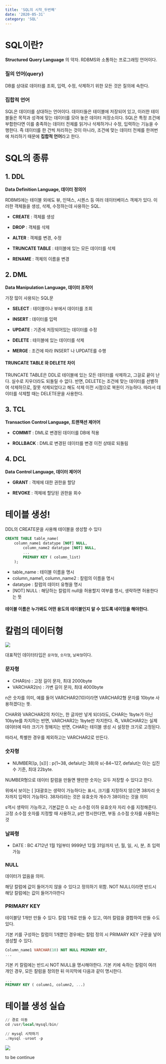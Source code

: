 ```yaml
---
title: 'SQL의 시작_두번째'
date: '2020-05-31'
category: 'SQL'
---
```


# SQL이란?
**Structured Query Language** 의 약자.
RDBMS와 소통하는 프로그래밍 언어이다.

### 질의 언어(query)
DB를 상대로 데이터를 조회, 입력, 수정, 삭제하기 위한 모든 것은 질의에 속한다.

### 집합적 언어
SQL은 데이터를 상대하는 언어이다. 데이터들은 테이블에 저장되어 있고, 이러한 테이블들은 목적과 성격에 맞는 데이터를 모아 놓은 데이터 저장소이다. 
SQL은 특정 조건에 부합한다면 이를 충족하는 데이터 전체를 읽거나 삭제하거나 수정, 입력하는 기능을 수행한다. 즉 데이터를 한 건씩 처리하는 것이 아니라, 조건에 맞는 데이터 전체를 한꺼번에 처리하기 때문에 **집합적 언어**라고 한다.

# SQL의 종류
## 1. DDL
**Data Definition Language, 데이터 정의어**

RDBMS에는 테이블 외에도 뷰, 인덱스, 시퀀스 등 여러 데이터베이스 객체가 있다. 이러한 객체들을 생성, 삭제, 수정하는데 사용하는 SQL.

* **CREATE** : 객체를 생성

* **DROP** : 객체를 삭제

- **ALTER** : 객체를 변경, 수정

- **TRUNCATE TABLE** : 테이블에 있는 모든 데이터를 삭제

- **RENAME** : 객체의 이름을 변경

## 2. DML
**Data Manipulation Language, 데이터 조작어**

가장 많이 사용되는 SQL문

- **SELECT** : 테이블이나 뷰에서 데이터를 조회

- **INSERT** : 데이터를 입력

- **UPDATE** : 기존에 저장되어있는 데이터를 수정

- **DELETE** : 테이블에 있는 데이터를 삭제

- **MERGE** : 조건에 따라 INSERT 나 UPDATE를 수행


#### TRUNCATE TABLE 와 DELETE 차이
TRUNCATE TABLE은 DDL로 테이블에 있는 모든 데이터를 삭제하고, 그걸로 끝이 난다. 실수로 지우더라도 되돌릴 수 없다.
반면, DELETE는 조건에 맞는 데이터를 선별하여 삭제하므로, 잘못 삭제되었다고 해도 삭제 이전 시점으로 복원이 가능하다. 따라서 데이터를 삭제할 때는 DELETE문을 사용한다.

## 3. TCL
**Transaction Control Language, 트랜잭션 제어어**

- **COMMIT** : DML로 변경된 데이터를 DB에 적용

- **ROLLBACK** : DML로 변경된 데이터를 변경 이전 상태로 되돌림

## 4. DCL
**Data Control Language, 데이터 제어어**

- **GRANT** : 객체에 대한 권한을 할당

- **REVOKE** : 객체에 할당된 권한을 회수

# 테이블 생성!
DDL의 CREATE문을 사용해 테이블을 생성할 수 있다
```sql
CREATE TABLE table_name(
	column_name1 datatype [NOT] NULL,
    	column_name2 datatype [NOT] NULL,
        ...
        PRIMARY KEY ( column_list)
	);
```
- table_name : 테이블 이름을 명시
- column_name1, column_name2 : 칼럼의 이름을 명시
- datatype : 칼럼의 데이터 유형을 명시
- [NOT] NULL : 해당하는 칼럼의 null을 허용할지 여부를 명시, 생략하면 허용한다는 뜻

#### 테이블 이름은 누가봐도 어떤 용도의 테이블인지 알 수 있도록 네이밍을 해야한다.

# 칼럼의 데이터형
![](https://images.velog.io/images/jotang/post/b13f6ee6-7eb3-4f7f-ab5d-08a3014b331c/image.png)

대표적인 데이터타입은
`문자형`, `숫자형`, `날짜형`이다.

### 문자형
- CHAR(n) : 고정 길이 문자, 최대 2000byte
- VARCHAR2(n) : 가변 길이 문자, 최대 4000byte

n은 숫자를 의미, 예를 들어 VARCHAR2(10)이라면 VARCHAR2형 문자를 10byte 사용하겠다는 뜻.

CHAR와 VARCHAR2의 차이는, 한 글자만 넣게 되더라도, CHAR는 1byte가 아닌 10byte를 차지하는 반면, VARCHAR2는 1byte만 차지한다.
즉, VARCHAR2는 실제 데이터에 따라 크기가 정해지는 반면, CHAR는 테이블 생성 시 설정한 크기로 고정된다.

따라서, 특별한 경우를 제외하고는 VARCHAR2로 만든다.

### 숫자형
- NUMBER[(p, [s])] : p(1~38, defalut는 38)와 s(-84~127, defalut는 0)는 십진수 기준, 최대 22byte.

NUMBER형으로 데이터 칼럼을 만들면 웬만한 숫자는 모두 저장할 수 있다고 한다.

위에서 보이는 [ ]대괄호는 생략이 가능하다는 표시, 크기를 지정하지 않으면 38자리 숫자까지 입력이 가능하다. 38자리라는 것은 유효숫자 개수가 38이라는 것을 의미

s역시 생략이 가능하고, 기본값은 0. s는 소수점 이하 유효숫자 자리 수를 지정해준다. 고정 소수점 숫자를 지정할 때 사용하고, p만 명시한다면, 부동 소수점 숫자를 사용하는 것

### 날짜형
- DATE : BC 4712년 1월 1일부터 9999년 12월 31일까지 년, 월, 일, 시, 분, 초 입력 가능

### NULL
데이터가 없음을 의미.

해당 칼럼에 값이 들어가지 않을 수 있다고 정의하기 위함. NOT NULL이라면 반드시 해당 칼럼에는 값이 들어가야한다

### PRIMARY KEY
테이블당 1개만 만들 수 있다.
칼럼 1개로 만들 수 있고, 여러 칼럼을 결합하여 만들 수도 있다. 

기본 키를 구성하는 칼럼이 1개뿐인 경우에는 칼럼 정의 시 PRIMARY KEY 구문을 넣어 생성할 수 있다.
```sql
Column_name1 VARCHAR(10) NOT NULL PRIMARY KEY,
...
```

기본 키 칼럼에는 반드시 NOT NULL을 명시해야한다. 기본 키에 속하는 칼럼이 여러 개인 경우, 모든 칼럼을 정의한 뒤 마지막에 다음과 같이 명시한다.
```sql
...
PRIMARY KEY ( column1, column2, ...)
````


# 테이블 생성 실습
```sql
// 경로 이동
cd /usr/local/mysql/bin/
  
// mysql 시작하기
./mysql -uroot -p
```
![](https://images.velog.io/images/jotang/post/a1fd17ba-2962-466d-8e46-a70f37aaa06a/image.png)



to be continue